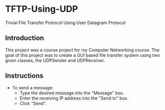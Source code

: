 # TFTP-Using-UDP
Trivial File Transfer Protocol Using User Datagram Protocol 

## Introduction
This project was a course project for my Computer Networking course. The goal of this project was to create a GUI based file transfer system using two given classes, the UDPSender and UDPReceiver. 

## Instructions
* To send a message:
  * Type the desired message into the "Message" box.
  * Enter the receiving IP address into the "Send to" box.
  * Click "Send".
